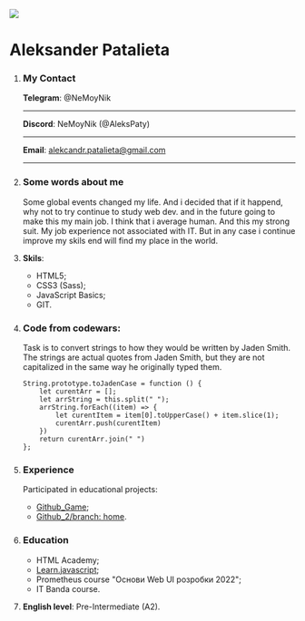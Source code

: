 
![](https://lh3.googleusercontent.com/a-/AFdZucoR2fAIS6KYaaHX_Y85X1kE2fskCkttpWh4X25E=s96-c-rg-br100)

# Aleksander Patalieta


1. ### My Contact 
    **Telegram**: @NeMoyNik

    ----
    
    **Discord**: NeMoyNik (@AleksPaty)

    ----
    
    **Email**: alekcandr.patalieta@gmail.com
    
    ----

2. ### Some words about me
    Some global events changed my life. And i decided that if it happend, why not to try continue to study web dev. and in the future going to make this my main job.
    I think that i average human. And this my strong suit.
    My job experience not associated with IT. But in any case i continue improve my skils end will find my place in the world.

3. **Skils**:
    * HTML5;
    * CSS3 (Sass);
    * JavaScript Basics;
    * GIT.

4. ### Code from codewars:
    Task is to convert strings to how they would be written by Jaden Smith. The strings are actual quotes from Jaden Smith, but they are not capitalized in the same way he originally typed them.

    ```
    String.prototype.toJadenCase = function () {
        let curentArr = [];
        let arrString = this.split(" ");
        arrString.forEach((item) => {
            let curentItem = item[0].toUpperCase() + item.slice(1);
            curentArr.push(curentItem)
        })
        return curentArr.join(" ")
    };
    ```
5. ### Experience
    Participated in educational projects:
    * [Github_Game](https://github.com/Maria-tanina/game.git);
    * [Github_2/branch: home](https://github.com/Maria-tanina/project2.git).

6. ### Education 
    * HTML Academy;
    * [Learn.javascript](https://learn.javascript.ru);
    * Prometheus course "Основи Web UI розробки 2022";
    * IT Banda course.

7. **English level**: Pre-Intermediate (A2).